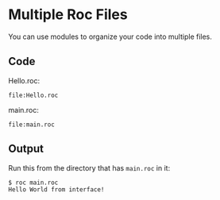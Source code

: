 # Multiple Roc Files

You can use modules to organize your code into multiple files.

## Code

Hello.roc:

```roc
file:Hello.roc
```

main.roc:

```roc
file:main.roc
```

## Output

Run this from the directory that has `main.roc` in it:

```
$ roc main.roc
Hello World from interface!
```
